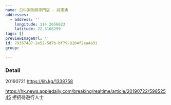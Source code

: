 ```yaml
---
name: 日牛涮涮鍋專門店 - 將軍澳
addresses:
  - address: ''
    longitude: 114.2656023
    latitude: 22.3168299
tags: []
previewImageUrl: ''
id: 79357487-2e52-5d7b-bf79-8204f2ea4a31
group: ''

---
```

### Detail
20190721
https://lih.kg/1338758

https://hk.news.appledaily.com/breaking/realtime/article/20190722/59852545
拒招待遊行人士

